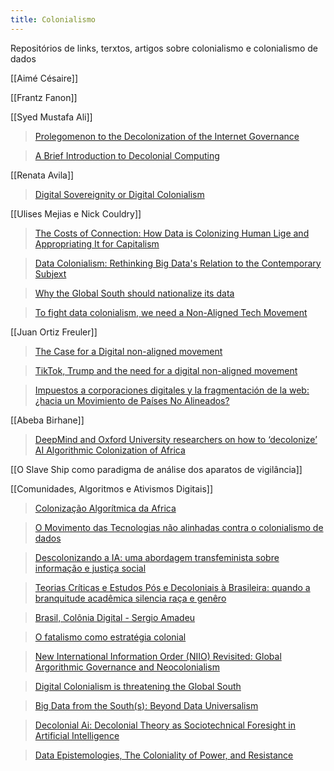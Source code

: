 ```yaml
---
title: Colonialismo
---
```


Repositórios de links, terxtos, artigos sobre colonialismo e colonialismo de dados

[[Aimé Césaire]]

[[Frantz Fanon]]

[[Syed Mustafa Ali]]
> <a href="https://www.academia.edu/38164659/Prolegomenon_to_the_Decolonization_of_Internet_Governance">Prolegomenon to the Decolonization of the Internet Governance</a>

> <a href="https://www.academia.edu/23915438/A_Brief_Introduction_to_Decolonial_Computing">A Brief Introduction to Decolonial Computing</a>

[[Renata Avila]]
> <a href="https://sur.conectas.org/en/digital-sovereignty-or-digital-colonialism/">Digital Sovereignity or Digital Colonialism</a>
 
[[Ulises Mejias e Nick Couldry]]
> <a href="https://www.sup.org/books/title/?id=28816">The Costs of Connection: How Data is Colonizing Human Lige and Appropriating It for Capitalism</a>
 
> <a href="https://journals.sagepub.com/doi/full/10.1177/1527476418796632">Data Colonialism: Rethinking Big Data's Relation to the Contemporary Subjext</a>
 
> <a href="https://www.aljazeera.com/indepth/opinion/global-south-nationalise-data-191211082728186.html">Why the Global South should nationalize its data</a>
 
> <a href="https://www.aljazeera.com/indepth/opinion/aligned-technologies-movement-200907090048112.html">To fight data colonialism, we need a Non-Aligned Tech Movement</a>

[[Juan Ortiz Freuler]]

> <a href="https://www.opendemocracy.net/en/oureconomy/case-digital-non-aligned-movement">The Case for a Digital non-aligned movement</a>
 
> <a href="https://www.opendemocracy.net/en/oureconomy/tiktok-trump-and-need-digital-non-aligned-movement/">TikTok, Trump and the need for a digital non-aligned movement</a>
 
> <a href="https://www.animalpolitico.com/blog-invitado/impuestos-a-corporaciones-digitales-y-la-fragmentacion-de-la-web-hacia-un-movimiento-de-paises-no-alineados">Impuestos a corporaciones digitales y la fragmentación de la web: ¿hacia un Movimiento de Países No Alineados?</a>

[[Abeba Birhane]]

> <a href="https://www.engadget.com/deepmind-oxford-decolonial-ai-paper-161535009.html">DeepMind and Oxford University researchers on how to ‘decolonize’ AI
Algorithmic Colonization of Africa</a>

[[O Slave Ship como paradigma de análise dos aparatos de vigilância]]

[[Comunidades, Algoritmos e Ativismos Digitais]]

> <a href="https://www.youtube.com/watch?v=NJ3cFjlAVBs">Colonização Algorítmica da Africa</a>

> <a href="https://jacobin.com.br/2020/12/o-movimento-das-tecnologias-nao-alinhadas-contra-o-colonialismo-de-dados/">O Movimento das Tecnologias não alinhadas contra o colonialismo de dados</a>

> <a href="https://pt.globalvoices.org/2020/06/01/descolonizando-a-ia-uma-abordagem-transfeminista-sobre-informacao-e-justica-social/">Descolonizando a IA: uma abordagem transfeminista sobre informação e justiça social</a>

> <a href="https://emporiododireito.com.br/leitura/teorias-criticas-e-estudos-pos-e-decoloniais-a-brasileira-quando-a-branquitude-academica-silencia-raca-e-genero">Teorias Críticas e Estudos Pós e Decoloniais à Brasileira: quando a branquitude acadêmica silencia raça e genêro</a>

> <a href="https://aterraeredonda.com.br/brasil-colonia-digital/">Brasil, Colônia Digital - Sergio Amadeu</a>

> <a href="https://revistas.unila.edu.br/epistemologiasdosul/article/view/1584">O fatalismo como estratégia colonial</a>


> <a href="http://twentyseven.fibreculturejournal.org/2016/03/08/fcj-198-new-international-information-order-niio-revisited-global-algorithmic-governance-and-neocolonialism/">New International Information Order (NIIO) Revisited: Global Argorithmic Governance and Neocolonialism</a>
 
> <a href="https://www.aljazeera.com/indepth/opinion/digital-colonialism-threatening-global-south-190129140828809.html">Digital Colonialism is threatening the Global South</a>
 
> <a href="https://journals.sagepub.com/doi/full/10.1177/1527476419837739">Big Data from the South(s): Beyond Data Universalism</a>

> <a href="https://arxiv.org/abs/2007.04068">Decolonial Ai: Decolonial Theory as Sociotechnical Foresight in Artificial Intelligence</a>

> <a href="https://journals.sagepub.com/doi/abs/10.1177/1527476419831640">Data Epistemologies, The Coloniality of Power, and Resistance</a>
